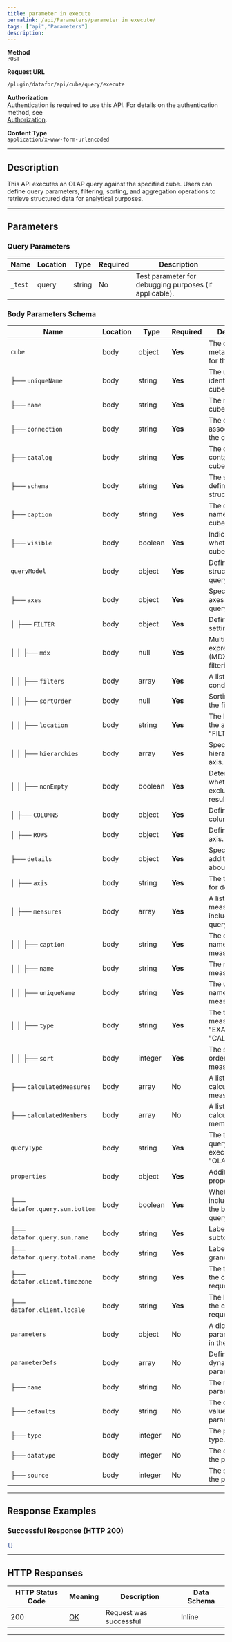 ```yaml
---
title: parameter in execute
permalink: /api/Parameters/parameter in execute/
tags: ["api","Parameters"]
description: 
---
```


**Method**  
`POST`

**Request URL**
```html
/plugin/datafor/api/cube/query/execute
```

**Authorization**  
Authentication is required to use this API. For details on the authentication method, see  
[Authorization](/api/index/#_5-authentication-security).

**Content Type**  
`application/x-www-form-urlencoded`

---

## **Description**
This API executes an OLAP query against the specified cube. Users can define query parameters, filtering, sorting, and aggregation operations to retrieve structured data for analytical purposes.

---
## **Parameters**

### **Query Parameters**
| Name    | Location | Type   | Required | Description |
|---------|----------|--------|----------|-------------|
| `_test` | query   | string | No       | Test parameter for debugging purposes (if applicable). |

### **Body Parameters Schema**
| Name             | Location | Type     | Required | Description |
|-----------------|----------|----------|----------|-------------|
| `cube`          | body     | object   | **Yes**  | The cube metadata used for the query. |
| ├── `uniqueName` | body    | string   | **Yes**  | The unique identifier of the cube. |
| ├── `name`       | body    | string   | **Yes**  | The name of the cube. |
| ├── `connection` | body    | string   | **Yes**  | The connection associated with the cube. |
| ├── `catalog`    | body    | string   | **Yes**  | The catalog that contains the cube. |
| ├── `schema`     | body    | string   | **Yes**  | The schema that defines the cube structure. |
| ├── `caption`    | body    | string   | **Yes**  | The display name of the cube. |
| ├── `visible`    | body    | boolean  | **Yes**  | Indicates whether the cube is visible. |
| `queryModel`    | body     | object   | **Yes**  | Defines the structure of the query. |
| ├── `axes`      | body     | object   | **Yes**  | Specifies the axes of the OLAP query. |
| │   ├── `FILTER` | body   | object   | **Yes**  | Defines filter settings. |
| │   │   ├── `mdx` | body  | null     | **Yes**  | Multidimensional expression (MDX) for filtering. |
| │   │   ├── `filters` | body | array  | **Yes**  | A list of filter conditions. |
| │   │   ├── `sortOrder` | body | null | **Yes**  | Sorting order for the filter axis. |
| │   │   ├── `location` | body | string | **Yes**  | The location of the axis (e.g., "FILTER"). |
| │   │   ├── `hierarchies` | body | array | **Yes**  | Specifies the hierarchy of the axis. |
| │   │   ├── `nonEmpty` | body | boolean | **Yes**  | Determines whether to exclude empty results. |
| │   ├── `COLUMNS` | body | object | **Yes** | Defines the column axis. |
| │   ├── `ROWS` | body | object | **Yes** | Defines the row axis. |
| ├── `details` | body | object | **Yes** | Specifies additional details about the query. |
| │   ├── `axis` | body | string | **Yes** | The target axis for details. |
| │   ├── `measures` | body | array | **Yes** | A list of measures included in the query. |
| │   │   ├── `caption` | body | string | **Yes** | The display name of the measure. |
| │   │   ├── `name` | body | string | **Yes** | The name of the measure. |
| │   │   ├── `uniqueName` | body | string | **Yes** | The unique name of the measure. |
| │   │   ├── `type` | body | string | **Yes** | The type of measure (e.g., "EXACT", "CALCULATED"). |
| │   │   ├── `sort` | body | integer | **Yes** | The sorting order of the measure. |
| ├── `calculatedMeasures` | body | array | No | A list of calculated measures. |
| ├── `calculatedMembers` | body | array | No | A list of calculated members. |
| `queryType` | body | string | **Yes** | The type of query being executed (e.g., "OLAP"). |
| `properties` | body | object | **Yes** | Additional query properties. |
| ├── `datafor.query.sum.bottom` | body | boolean | **Yes** | Whether to include sum at the bottom of the query result. |
| ├── `datafor.query.sum.name` | body | string | **Yes** | Label for the subtotal row. |
| ├── `datafor.query.total.name` | body | string | **Yes** | Label for the grand total row. |
| ├── `datafor.client.timezone` | body | string | **Yes** | The timezone for the client request. |
| ├── `datafor.client.locale` | body | string | **Yes** | The locale for the client request. |
| `parameters` | body | object | No | A dictionary of parameters used in the query. |
| `parameterDefs` | body | array | No | Definitions of dynamic parameters. |
| ├── `name` | body | string | No | The name of the parameter. |
| ├── `defaults` | body | string | No | The default value for the parameter. |
| ├── `type` | body | integer | No | The parameter type. |
| ├── `datatype` | body | integer | No | The data type of the parameter. |
| ├── `source` | body | integer | No | The source of the parameter. |

---

## **Response Examples**

### **Successful Response (HTTP 200)**
```json
{}
```

---

## **HTTP Responses**

| HTTP Status Code | Meaning                                                              | Description | Data Schema |
|------------------|----------------------------------------------------------------------|-------------|-------------|
| 200              | [OK](https://tools.ietf.org/html/rfc7231#section-6.3.1)              | Request was successful | Inline |

---
